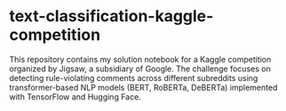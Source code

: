# text-classification-kaggle-competition
This repository contains my solution notebook for a Kaggle competition organized by Jigsaw, a subsidiary of Google. The challenge focuses on detecting rule-violating comments across different subreddits using transformer-based NLP models (BERT, RoBERTa, DeBERTa) implemented with TensorFlow and Hugging Face. 
